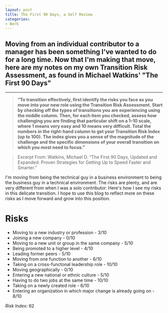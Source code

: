 ```yaml
---
layout: post
title: The First 90 Days, a Self Review
categories:
- Work
---
```


## Moving from an individual contributor to a manager has been something I've wanted to do for a long time. Now that I'm making that move, here are my notes on my own Transition Risk Assessment, as found in Michael Watkins' "The First 90 Days"

---

> **“To transition effectively, first identify the risks you face as you move into your new role using the Transition Risk Assessment. Start by checking off the types of transitions you are experiencing using the middle column. Then, for each item you checked, assess how challenging you are finding that particular shift on a 1–10 scale, where 1 means very easy and 10 means very difficult. Total the numbers in the right-hand column to get your Transition Risk Index (up to 100). The index gives you a sense of the magnitude of the challenge and the specific dimensions of your overall transition on which you most need to focus.”**

> Excerpt From: Watkins, Michael D. “The First 90 Days, Updated and Expanded: Proven Strategies for Getting Up to Speed Faster and Smarter.”

I'm moving from being the technical guy in a business environment to being the business guy in a technical environment. The risks are plenty, and are very different from when I was a solo contributor. Here's how I see my risks in this delicate transition. I hope to use this blog to reflect more on these risks as I move forward and grow into this position.

Risks
=====

* Moving to a new industry or profession - 3/10
* Joining a new company - 0/10
* Moving to a new unit or group in the same company - 5/10
* Being promoted to a higher level - 4/10
* Leading former peers - 5/10
* Moving from one function to another - 6/10
* Taking on a cross-functonal leadership role - 10/10
* Moving geographically - 0/10
* Entering a new national or ethnic culture - 5/10
* Having to do two jobs at the same time - 10/10
* Taking on a newly created role - 6/10
* Entering an organization in which major change is already going on - 8/10

*Risk Index:* 62
